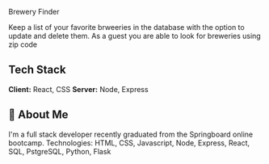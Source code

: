 
Brewery Finder

Keep a list of your favorite brweeries in the database with the option to update and delete them. As a guest you are able to look for breweries using zip code


## Tech Stack

**Client:** React, CSS
**Server:** Node, Express


## 🚀 About Me
I'm a full stack developer recently graduated from the Springboard online bootcamp.
Technologies: HTML, CSS, Javascript, Node, Express, React, SQL, PstgreSQL, Python, Flask
